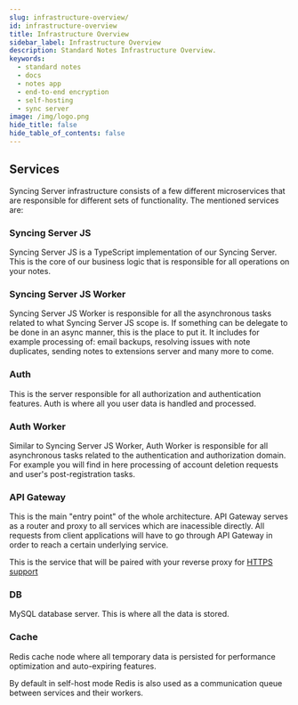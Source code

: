 ```yaml
---
slug: infrastructure-overview/
id: infrastructure-overview
title: Infrastructure Overview
sidebar_label: Infrastructure Overview
description: Standard Notes Infrastructure Overview.
keywords:
  - standard notes
  - docs
  - notes app
  - end-to-end encryption
  - self-hosting
  - sync server
image: /img/logo.png
hide_title: false
hide_table_of_contents: false
---
```


## Services

Syncing Server infrastructure consists of a few different microservices that are responsible for different sets of functionality. The mentioned services are:

### Syncing Server JS

Syncing Server JS is a TypeScript implementation of our Syncing Server. This is the core of our business logic that is responsible for all operations on your notes.

### Syncing Server JS Worker

Syncing Server JS Worker is responsible for all the asynchronous tasks related to what Syncing Server JS scope is. If something can be delegate to be done in an async manner, this is the place to put it. It includes for example processing of: email backups, resolving issues with note duplicates, sending notes to extensions server and many more to come.

### Auth

This is the server responsible for all authorization and authentication features. Auth is where all you user data is handled and processed.

### Auth Worker

Similar to Syncing Server JS Worker, Auth Worker is responsible for all asynchronous tasks related to the authentication and authorization domain. For example you will find in here processing of account deletion requests and user's post-registration tasks.

### API Gateway

This is the main "entry point" of the whole architecture. API Gateway serves as a router and proxy to all services which are inacessible directly. All requests from client applications will have to go through API Gateway in order to reach a certain underlying service.

This is the service that will be paired with your reverse proxy for [HTTPS support](./https-support.md)

### DB

MySQL database server. This is where all the data is stored.

### Cache

Redis cache node where all temporary data is persisted for performance optimization and auto-expiring features.

By default in self-host mode Redis is also used as a communication queue between services and their workers.
